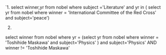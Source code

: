 `1.
select winner,yr
from nobel
where subject ='Literature' and 
yr in
(
select yr 
from nobel 
where winner = 'International Committee of the Red Cross' and subject='peace')

2.

select winner
from nobel
where yr =
(select yr from nobel
where winner = 'Toshihide Maskawa'
and subject='Physics'
)
and subject='Physics'
AND winner != 'Toshihide Maskawa'

